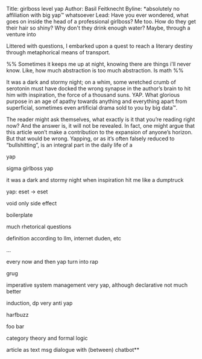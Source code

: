 
Title: girlboss level yap
Author: Basil Feitknecht
Byline: \*absolutely no affiliation with big yap™ whatsoever
Lead:
Have you ever wondered, what goes on inside the head of a professional girlboss? Me too. How do they get their hair so shiny? Why don't they drink enough water? Maybe, through a venture into 

Littered with questions, I embarked upon a quest to reach a literary destiny through metaphorical means of transport.

%% Sometimes it keeps me up at night, knowing there are things i'll never know. Like, how much abstraction is too much abstraction. Is math %%


It was a dark and stormy night; on a whim, some wretched crumb of serotonin must have docked the wrong synapse in the author’s brain to hit him with inspiration, the force of a thousand suns. YAP. What glorious purpose in an age of apathy towards anything and everything apart from superficial, sometimes even artificial drama sold to you by big data™.

  

The reader might ask themselves, what exactly is it that you’re reading right now? And the answer is, it will not be revealed. In fact, one might argue that this article won’t make a contribution to the expansion of anyone’s horizon. But that would be wrong. Yapping, or as it’s often falsely reduced to “bullshitting”, is an integral part in the daily life of a 

  

  
  

yap

  

sigma girlboss yap

  

it was a dark and stormy night when inspiration hit me like a dumptruck

  

yap: eset -> eset

  

void only side effect

  

boilerplate

  

much rhetorical questions

  

definition according to llm, internet duden, etc

  

…

  

every now and then yap turn into rap

  
  
  
  
  
  

grug

  

imperative system management very yap, although declarative not much better

induction, dp very anti yap

  

harfbuzz

foo bar

  

category theory and formal logic

  
  
  
  
  
  
  
  
  
  
  
  
  
  
  

article as text msg dialogue with (between) chatbot**